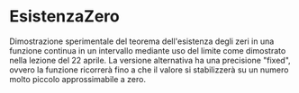# EsistenzaZero

Dimostrazione sperimentale del teorema dell'esistenza degli zeri in una funzione continua in un intervallo mediante uso del limite come dimostrato nella lezione del 22 aprile.
La versione alternativa ha una precisione "fixed", ovvero la funzione ricorrerà fino a che il valore si stabilizzerà su un numero molto piccolo approssimabile a zero.
